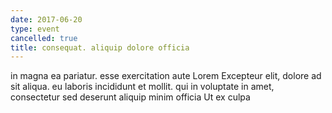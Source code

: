 ```yaml
---
date: 2017-06-20
type: event
cancelled: true
title: consequat. aliquip dolore officia
---
```

in magna ea pariatur. esse exercitation aute Lorem Excepteur elit, dolore ad sit aliqua. eu laboris incididunt et mollit. qui in voluptate in amet, consectetur sed deserunt aliquip minim officia Ut ex culpa